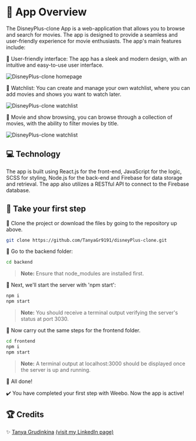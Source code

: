 # 🚀 App Overview

The DisneyPlus-clone App is a web-application that allows you to browse and search for movies. The app is designed to provide a seamless and user-friendly experience for movie enthusiasts. The app's main features include:

🔸 User-friendly interface: The app has a sleek and modern design, with an intuitive and easy-to-use user interface.

![DisneyPlus-clone homepage](https://res.cloudinary.com/dxwlsxl5s/image/upload/v1673537638/2_h1obgq.jpg)

🔸 Watchlist: You can create and manage your own watchlist, where you can add movies and shows you want to watch later.

![DisneyPlus-clone watchlist](https://res.cloudinary.com/dxwlsxl5s/image/upload/v1673537742/7_myhmaz.jpg)

🔸 Movie and show browsing, you can browse through a collection of movies, with the ability to filter movies by title.

![DisneyPlus-clone watchlist](https://res.cloudinary.com/dxwlsxl5s/image/upload/v1673537878/8_mti8xr.jpg)

## 💻 Technology

The app is built using React.js for the front-end, JavaScript for the logic, SCSS for styling, Node.js for the back-end and Firebase for data storage and retrieval. The app also utilizes a RESTful API to connect to the Firebase database.


## 🐾 Take your first step

🔹 Clone the project or download the files by going to the repository up above.

```sh
git clone https://github.com/TanyaGr9191/disneyPlus-clone.git
```
🔹 Go to the backend folder:
```sh
cd backend
```
>**Note:** Ensure that node_modules are installed first.

🔹 Next, we'll start the server with 'npm start':
```sh
npm i
npm start
```
>**Note:** You should receive a terminal output verifying the server's status at port 3030.

🔹 Now carry out the same steps for the frontend folder.
```sh
cd frontend
npm i
npm start
```

>**Note:** A terminal output at localhost:3000 should be displayed once the server is up and running.

👏 All done! 

✔️ You have completed your first step with Weebo. Now the app is active!

## 🏆 Credits

✨ [Tanya Grudinkina](https://github.com/TanyaGr9191) [(visit my LinkedIn page)](https://www.linkedin.com/in/tanya-grudinkina/)
